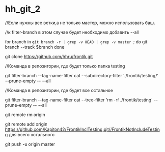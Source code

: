 # hh_git_2

//Если нужны все ветки,а не только мастер, можно использовать баш.

//к filter-branch в этом случае будет необходимо добавить --all

for branch in `git branch -r | grep -v HEAD | grep -v master `; do
   git branch --track $branch
done

git clone https://github.com/hhru/frontik.git


//Команда в репозитории, где будет только папка testing

git filter-branch --tag-name-filter cat --subdirectory-filter './frontik/testing/' --prune-empty -- --all

//Команда в репозитории, где будет все остальное

git filter-branch --tag-name-filter cat --tree-filter 'rm -rf  ./frontik/testing' --prune-empty -- --all

git remote rm origin

git remote add origin https://github.com/Kapiton42/FrontikInclTesting.git//FrontikNotIncludeTesting для всего остального

git push -u origin master
